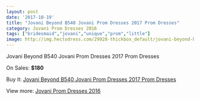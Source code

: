 ```yaml
---
layout: post
date: '2017-10-19'
title: "Jovani Beyond B540 Jovani Prom Dresses 2017 Prom Dresses"
category: Jovani Prom Dresses 2016
tags: ["bridesmaid","jovani","unique","prom","little"]
image: http://img.hectodress.com/29928-thickbox_default/jovani-beyond-b540-jovani-prom-dresses-2012-prom-dresses.jpg
---
```

Jovani Beyond B540 Jovani Prom Dresses 2017 Prom Dresses

On Sales: **$180**
<a href="https://www.hectodress.com/jovani-prom-dresses-2013/13820-jovani-beyond-b540-jovani-prom-dresses-2012-prom-dresses.html"><amp-img layout="responsive" width="600" height="600" src="//img.hectodress.com/29928-thickbox_default/jovani-beyond-b540-jovani-prom-dresses-2012-prom-dresses.jpg" alt="Jovani Beyond B540 Jovani Prom Dresses 2017 Prom Dresses 0" /></a>
<a href="https://www.hectodress.com/jovani-prom-dresses-2013/13820-jovani-beyond-b540-jovani-prom-dresses-2012-prom-dresses.html"><amp-img layout="responsive" width="600" height="600" src="//img.hectodress.com/29929-thickbox_default/jovani-beyond-b540-jovani-prom-dresses-2012-prom-dresses.jpg" alt="Jovani Beyond B540 Jovani Prom Dresses 2017 Prom Dresses 1" /></a>

Buy it: [Jovani Beyond B540 Jovani Prom Dresses 2017 Prom Dresses](https://www.hectodress.com/jovani-prom-dresses-2013/13820-jovani-beyond-b540-jovani-prom-dresses-2012-prom-dresses.html "Jovani Beyond B540 Jovani Prom Dresses 2017 Prom Dresses")

View more: [Jovani Prom Dresses 2016](https://www.hectodress.com/229-jovani-prom-dresses-2013 "Jovani Prom Dresses 2016")